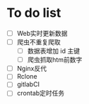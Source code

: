 # To do list
- [ ] Web实时更新数据
- [ ] 爬虫不重复爬取
  - [ ] 数据表增加 id 主键
  - [ ] 爬虫抓取htm前数字
- [ ] Nginx反代
- [ ] Rclone
- [ ] gitlabCI
- [ ] crontab定时任务